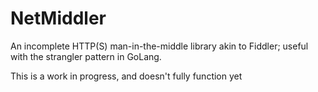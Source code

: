 # NetMiddler
An incomplete HTTP(S) man-in-the-middle library akin to Fiddler; useful with the strangler pattern in GoLang.

This is a work in progress, and doesn't fully function yet
